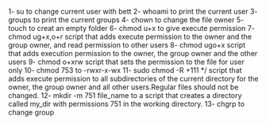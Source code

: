 1- su to change current user with bett
2- whoami to print the current user
3- groups to print the current groups
4- chown to change the file owner 
5- touch to creat an empty folder
6- chmod u+x to give execute permission
7- chmod ug+x,o+r script that adds execute permission to the owner and the group owner, and read permission to other users
8- chmod ugo+x script that adds execution permission to the owner, the group owner and the other users
9- chmod o+xrw  script that sets the permission to the file for user only
10- chmod 753 to -rwxr-x-wx
11- sudo chmod -R +111 */ script that adds execute permission to all subdirectories of the current directory for the owner, the group owner and all other users.Regular files should not be changed.
12- mkdir -m 751 file_name to a script that creates a directory called my_dir with permissions 751 in the working directory.
13- chgrp to change group 
